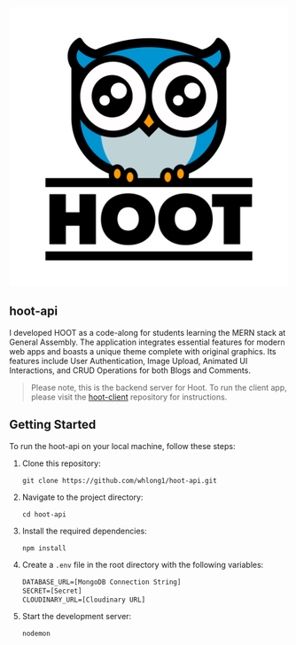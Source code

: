 <img src="assets/logotype.svg"/>

## hoot-api

I developed HOOT as a code-along for students learning the MERN stack at General Assembly. The application integrates essential features for modern web apps and boasts a unique theme complete with original graphics. Its features include User Authentication, Image Upload, Animated UI Interactions, and CRUD Operations for both Blogs and Comments.

> Please note, this is the backend server for Hoot. To run the client app, please visit the [hoot-client](https://github.com/whlong1/hoot-client.git) repository for instructions.

## Getting Started

To run the hoot-api on your local machine, follow these steps:

1. Clone this repository:

    ```
    git clone https://github.com/whlong1/hoot-api.git
    ```

2. Navigate to the project directory:

    ```
    cd hoot-api
    ```

3. Install the required dependencies:

    ```
    npm install
    ```

4. Create a `.env` file in the root directory with the following variables:

    ```
    DATABASE_URL=[MongoDB Connection String]
    SECRET=[Secret]
    CLOUDINARY_URL=[Cloudinary URL]
    ```

5. Start the development server:

    ```
    nodemon
    ```